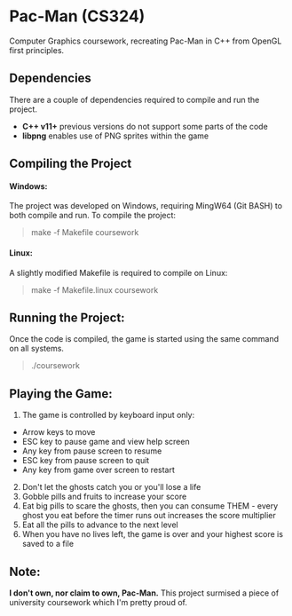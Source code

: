 # Pac-Man (CS324)
Computer Graphics coursework, recreating Pac-Man in C++ from OpenGL first principles.

## Dependencies
There are a couple of dependencies required to compile and run the project.
* **C++ v11+** previous versions do not support some parts of the code
* **libpng** enables use of PNG sprites within the game

## Compiling the Project
#### Windows:
The project was developed on Windows, requiring MingW64 (Git BASH) to both compile and run. To compile the project:
> make -f Makefile coursework

#### Linux:
A slightly modified Makefile is required to compile on Linux:
> make -f Makefile.linux coursework

## Running the Project:
Once the code is compiled, the game is started using the same command on all systems.
> ./coursework

## Playing the Game:
1. The game is controlled by keyboard input only:
  * Arrow keys to move
  * ESC key to pause game and view help screen
  * Any key from pause screen to resume
  * ESC key from pause screen to quit
  * Any key from game over screen to restart
2. Don't let the ghosts catch you or you'll lose a life
3. Gobble pills and fruits to increase your score
4. Eat big pills to scare the ghosts, then you can consume THEM - every ghost you eat before the timer runs out increases the score multiplier
5. Eat all the pills to advance to the next level
6. When you have no lives left, the game is over and your highest score is saved to a file

## Note:
**I don't own, nor claim to own, Pac-Man.**
This project surmised a piece of university coursework which I'm pretty proud of.
